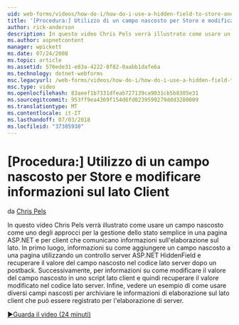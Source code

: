 ```yaml
---
uid: web-forms/videos/how-do-i/how-do-i-use-a-hidden-field-to-store-and-manipulate-client-side-information
title: '[Procedura:] Utilizzo di un campo nascosto per Store e modificare informazioni sul lato Client | Microsoft Docs'
author: rick-anderson
description: In questo video Chris Pels verrà illustrato come usare un campo nascosto come uno degli approcci per la gestione dello stato semplice in una pagina ASP.NET e per le comunicazioni sul lato client...
ms.author: aspnetcontent
manager: wpickett
ms.date: 07/24/2008
ms.topic: article
ms.assetid: 576ede31-e83a-4222-8f82-0aabb1dafe6a
ms.technology: dotnet-webforms
msc.legacyurl: /web-forms/videos/how-do-i/how-do-i-use-a-hidden-field-to-store-and-manipulate-client-side-information
msc.type: video
ms.openlocfilehash: 83aeef1b7331dfeab727139ca9031cb5b8305e31
ms.sourcegitcommit: 953ff9ea4369f154d6fd0239599279ddd3280009
ms.translationtype: MT
ms.contentlocale: it-IT
ms.lasthandoff: 07/03/2018
ms.locfileid: "37385930"
---
```

<a name="how-do-i-use-a-hidden-field-to-store-and-manipulate-client-side-information"></a>[Procedura:] Utilizzo di un campo nascosto per Store e modificare informazioni sul lato Client
====================
da [Chris Pels](https://twitter.com/chrispels)

In questo video Chris Pels verrà illustrato come usare un campo nascosto come uno degli approcci per la gestione dello stato semplice in una pagina ASP.NET e per client che comunicano informazioni sull'elaborazione sul lato. In primo luogo, informazioni su come aggiungere un campo nascosto a una pagina utilizzando un controllo server ASP.NET HiddenField e recuperare il valore del campo nascosto nel codice lato server dopo un postback. Successivamente, per informazioni su come modificare il valore del campo nascosto in uno script lato client e quindi recuperare il valore modificato nel codice lato server. Infine, vedere un esempio di come usare diversi campi nascosti per archiviare le informazioni di elaborazione sul lato client che può essere registrato per l'elaborazione di server.

[&#9654;Guarda il video (24 minuti)](https://channel9.msdn.com/Blogs/ASP-NET-Site-Videos/how-do-i-use-a-hidden-field-to-store-and-manipulate-client-side-information)
